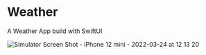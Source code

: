 # Weather
A Weather App build with SwiftUI

![Simulator Screen Shot - iPhone 12 mini - 2022-03-24 at 12 13 20](https://user-images.githubusercontent.com/1445241/159973753-c3d89dde-d419-4ef5-8d7c-85eac45173e5.png)
